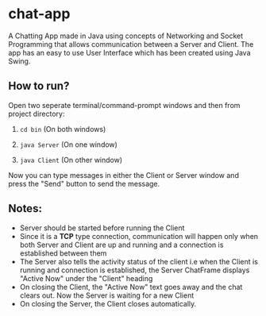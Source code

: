 # chat-app
A Chatting App made in Java using concepts of Networking and Socket Programming that allows communication between a Server and Client. The app has an easy to use User Interface which has been created using Java Swing. 

## How to run?
Open two seperate terminal/command-prompt windows and then from project directory:

1. `cd bin` (On both windows)

2. `java Server` (On one window)

3. `java Client` (On other window)

Now you can type messages in either the Client or Server window and press the "Send" button to send the message. 

## Notes: 
- Server should be started before running the Client
- Since it is a **TCP** type connection, communication will happen only when both Server and Client are up and running and a connection is established between them
- The Server also tells the activity status of the client i.e when the Client is running and connection is established, the Server ChatFrame displays "Active  Now" under the "Client" heading
- On closing the Client, the "Active Now" text goes away and the chat clears out. Now the Server is waiting for a new Client
- On closing the Server, the Client closes automatically.


